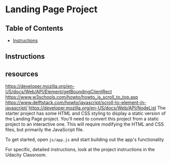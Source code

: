 # Landing Page Project

## Table of Contents

* [Instructions](#instructions)

## Instructions
 ## resources
 https://developer.mozilla.org/en-US/docs/Web/API/Element/getBoundingClientRect
https://www.w3schools.com/howto/howto_js_scroll_to_top.asp
https://www.delftstack.com/howto/javascript/scroll-to-element-in-javascript/
https://developer.mozilla.org/en-US/docs/Web/API/NodeList
The starter project has some HTML and CSS styling to display a static version of the Landing Page project. You'll need to convert this project from a static project to an interactive one. This will require modifying the HTML and CSS files, but primarily the JavaScript file.

To get started, open `js/app.js` and start building out the app's functionality

For specific, detailed instructions, look at the project instructions in the Udacity Classroom.
